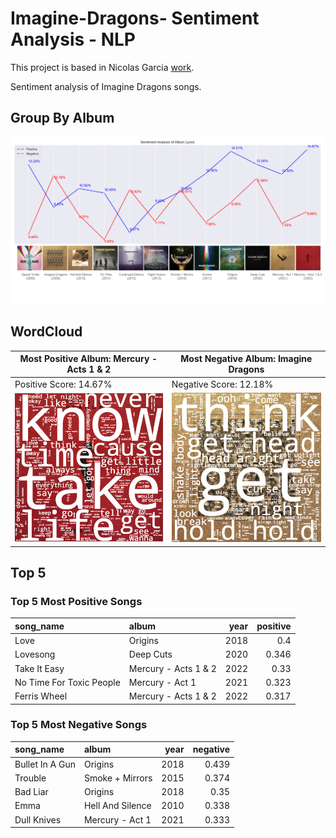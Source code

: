 # Imagine-Dragons- Sentiment Analysis - NLP
This project is based in Nicolas Garcia [work](https://www.linkedin.com/posts/nicolas-garcia-aramouni_tableau-nltk-sentimentanalysis-activity-6888966379899240448-TwHD?utm_source=combined_share_message&utm_medium=member_desktop). 

Sentiment analysis of Imagine Dragons songs. 

## Group By Album
![pcb_final](https://github.com/Konat23/Imagine-Dragons-NLP/blob/main/outputs/Sentiment_Analysis_plot_cover.png)

## WordCloud
| Most Positive Album: Mercury - Acts 1 & 2 | Most Negative Album: Imagine Dragons |
|----------|----------|
|Positive Score: 14.67% |Negative Score: 12.18%|
| ![positive](https://github.com/Konat23/Imagine-Dragons-NLP/blob/main/outputs/positive_wordcloud_cutout.png) | ![negative](https://github.com/Konat23/Imagine-Dragons-NLP/blob/main/outputs/negative_wordcloud_cutout.png) |
## Top 5 
### Top 5 Most Positive Songs
| song_name                | album                |   year |   positive |
|:-------------------------|:---------------------|-------:|-----------:|
| Love                     | Origins              |   2018 |      0.4   |
| Lovesong                 | Deep Cuts            |   2020 |      0.346 |
| Take It Easy             | Mercury - Acts 1 & 2 |   2022 |      0.33  |
| No Time For Toxic People | Mercury - Act 1      |   2021 |      0.323 |
| Ferris Wheel             | Mercury - Acts 1 & 2 |   2022 |      0.317 |
### Top 5 Most Negative Songs
| song_name       | album            |   year |   negative |
|:----------------|:-----------------|-------:|-----------:|
| Bullet In A Gun | Origins          |   2018 |      0.439 |
| Trouble         | Smoke + Mirrors  |   2015 |      0.374 |
| Bad Liar        | Origins          |   2018 |      0.35  |
| Emma            | Hell And Silence |   2010 |      0.338 |
| Dull Knives     | Mercury - Act 1  |   2021 |      0.333 |
